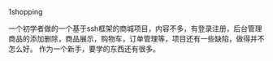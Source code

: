1shopping 

一个初学者做的一个基于ssh框架的商城项目，内容不多，有登录注册，后台管理商品的添加删除，商品展示，购物车，订单管理等，项目还有一些缺陷，做得并不怎么好。
作为一个新手，要学的东西还有很多。
